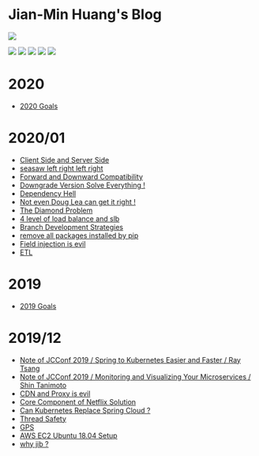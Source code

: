 # Jian-Min Huang's Blog

[![](https://github.com/Jian-Min-Huang/tech-note/blob/master/images/Avatar%20and%20Bio.png)](../..)

[![](https://github.com/Jian-Min-Huang/tech-note/blob/master/images/linkedin-32.png)](https://tw.linkedin.com/in/jian-min-huang-14731410b)
[![](https://github.com/Jian-Min-Huang/tech-note/blob/master/images/github-32.png)](https://github.com/Jian-Min-Huang)
[![](https://github.com/Jian-Min-Huang/tech-note/blob/master/images/twitter-32.png)](https://twitter.com/JianMin_V_Huang)
[![](https://github.com/Jian-Min-Huang/tech-note/blob/master/images/notes-32.png)](https://github.com/Jian-Min-Huang/tech-note/wiki)
[![](https://github.com/Jian-Min-Huang/tech-note/blob/master/images/wordpress-32.png)](https://github.com/Jian-Min-Huang/tech-note/blob/master/README.md)

# 2020
* [2020 Goals](https://github.com/Jian-Min-Huang/tech-note/issues/39)

# 2020/01
* [Client Side and Server Side](https://github.com/Jian-Min-Huang/tech-note/issues/7)
* [seasaw left right left right](https://github.com/Jian-Min-Huang/tech-note/issues/10)
* [Forward and Downward Compatibility](https://github.com/Jian-Min-Huang/tech-note/issues/35)
* [Downgrade Version Solve Everything !](https://github.com/Jian-Min-Huang/tech-note/issues/45)
* [Dependency Hell](https://github.com/Jian-Min-Huang/tech-note/issues/51)
* [Not even Doug Lea can get it right !](https://github.com/Jian-Min-Huang/tech-note/issues/54)
* [The Diamond Problem](https://github.com/Jian-Min-Huang/tech-note/issues/55)
* [4 level of load balance and slb](https://github.com/Jian-Min-Huang/tech-note/issues/57)
* [Branch Development Strategies](https://github.com/Jian-Min-Huang/tech-note/issues/60)
* [remove all packages installed by pip](https://github.com/Jian-Min-Huang/tech-note/issues/62)
* [Field injection is evil](https://github.com/Jian-Min-Huang/tech-note/issues/63)
* [ETL](https://github.com/Jian-Min-Huang/tech-note/issues/67)

# 2019
* [2019 Goals](https://github.com/Jian-Min-Huang/tech-note/issues/38)

# 2019/12
* [Note of JCConf 2019 / Spring to Kubernetes Easier and Faster / Ray Tsang](https://github.com/Jian-Min-Huang/tech-note/issues/1)
* [Note of JCConf 2019 / Monitoring and Visualizing Your Microservices / Shin Tanimoto](https://github.com/Jian-Min-Huang/tech-note/issues/2)
* [CDN and Proxy is evil](https://github.com/Jian-Min-Huang/tech-note/issues/6)
* [Core Component of Netflix Solution](https://github.com/Jian-Min-Huang/tech-note/issues/8)
* [Can Kubernetes Replace Spring Cloud ?](https://github.com/Jian-Min-Huang/tech-note/issues/9)
* [Thread Safety](https://github.com/Jian-Min-Huang/tech-note/issues/22)
* [GPS](https://github.com/Jian-Min-Huang/tech-note/issues/28)
* [AWS EC2 Ubuntu 18.04 Setup](https://github.com/Jian-Min-Huang/tech-note/issues/29)
* [why jib ?](https://github.com/Jian-Min-Huang/tech-note/issues/32)

